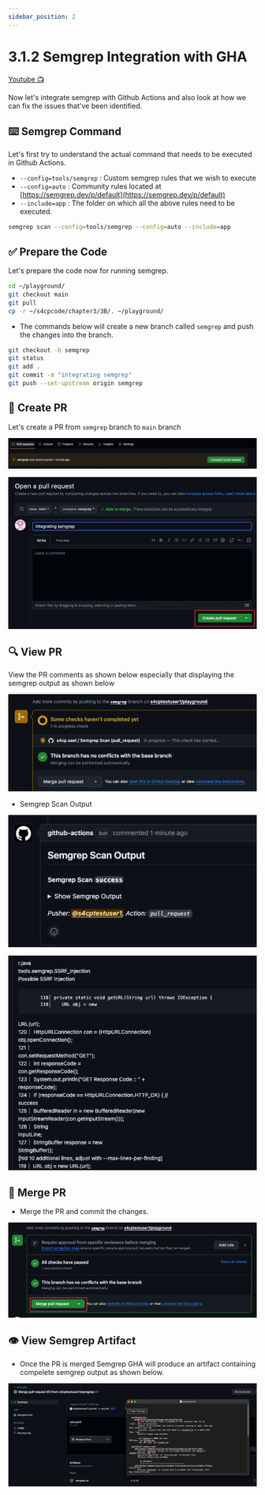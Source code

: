 ```yaml
---
sidebar_position: 2
---
```


# 3.1.2 Semgrep Integration with GHA

[Youtube 📺](https://www.youtube.com/watch?v=Am9417a87zU&t=3706s)

Now let's integrate semgrep with Github Actions and also look at how we can fix the issues that've been identified.

## ⌨️ Semgrep Command

Let's first try to understand the actual command that needs to be executed in Github Actions.

- `--config=tools/semgrep` : Custom semgrep rules that we wish to execute
- `--config=auto` : Community rules located at [https://semgrep.dev/p/default](https://semgrep.dev/p/default)
- `--include=app` : The folder on which all the above rules need to be executed.

```bash
semgrep scan --config=tools/semgrep --config=auto --include=app
```

## ✅ Prepare the Code

Let's prepare the code now for running semgrep.

```bash
cd ~/playground/
git checkout main
git pull
cp -r ~/s4cpcode/chapter3/3B/. ~/playground/
```

- The commands below will create a new branch called `semgrep` and push the changes into the branch.


```bash
git checkout -b semgrep
git status    
git add .
git commit -m "integrating semgrep"
git push --set-upstream origin semgrep
```

## 🔄 Create PR

Let's create a PR from `semgrep` branch to `main` branch

![](img/3A_3.png)

![](img/3A_4.png)

## 🔍 View PR

View the PR comments as shown below especially that displaying the semgrep output as shown below

![](img/3A_5.png)

- Semgrep Scan Output

![](img/3A_6.png)



![](img/3A_7.png)

## 🔗 Merge PR

- Merge the PR and commit the changes.

![](img/3A_8.png)

## 👁️ View Semgrep Artifact

- Once the PR is merged Semgrep GHA will produce an artifact containing compelete semgrep output as shown below.

![](img/3A_9.png)
